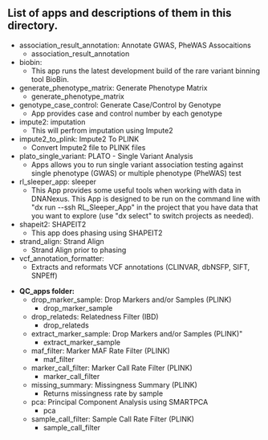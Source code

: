 ## List of apps and descriptions of them in this directory. 

* association_result_annotation: Annotate GWAS, PheWAS Assocaitions
  - association_result_annotation
* biobin: 
  - This app runs the latest development build of the rare variant binning tool BioBin.
* generate_phenotype_matrix: Generate Phenotype Matrix
  - generate_phenotype_matrix
* genotype_case_control: Generate Case/Control by Genotype
  - App provides case and control number by each genotype
* impute2: imputation
  - This will perfrom imputation using Impute2
* impute2_to_plink: Impute2 To PLINK
  - Convert Impute2 file to PLINK files
* plato_single_variant: PLATO - Single Variant Analysis 
  - Apps allows you to run single variant association testing against single phenotype (GWAS) or multiple phenotype (PheWAS) test
* rl_sleeper_app: sleeper
  - This App provides some useful tools when working with data in DNANexus. This App is designed to be run on the command line with "dx run --ssh RL_Sleeper_App" in the project that you have data that you want to explore (use "dx select" to switch projects as needed).
* shapeit2: SHAPEIT2
  - This app does phasing using SHAPEIT2
* strand_align: Strand Align
  - Strand Align prior to phasing
* vcf_annotation_formatter: 
  - Extracts and reformats VCF annotations (CLINVAR, dbNSFP, SIFT, SNPEff)
- **QC_apps folder:**
  * drop_marker_sample: Drop Markers and/or Samples (PLINK)
    * drop_marker_sample
  * drop_relateds: Relatedness Filter (IBD)
    * drop_relateds
  * extract_marker_sample: Drop Markers and/or Samples (PLINK)"
    * extract_marker_sample
  * maf_filter: Marker MAF Rate Filter (PLINK)
    * maf_filter
  * marker_call_filter: Marker Call Rate Filter (PLINK)
    * marker_call_filter
  * missing_summary: Missingness Summary (PLINK)
    * Returns missingness rate by sample
  * pca: Principal Component Analysis using SMARTPCA 
    * pca
  * sample_call_filter: Sample Call Rate Filter (PLINK)
    * sample_call_filter
